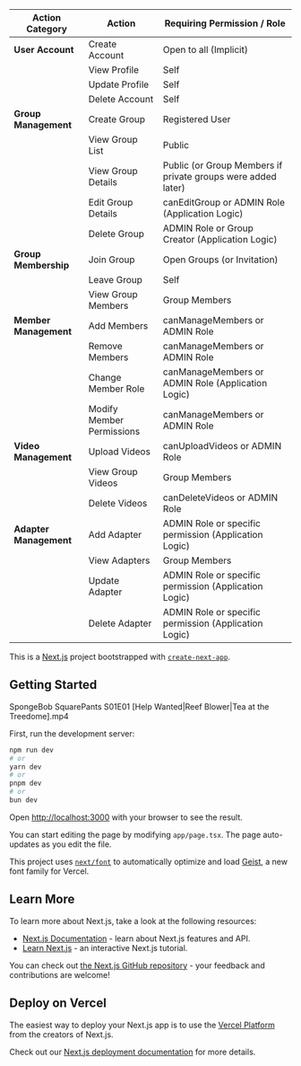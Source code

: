 | Action Category        | Action                    | Requiring Permission / Role                                  |
| ---------------------- | ------------------------- | ------------------------------------------------------------ |
| **User Account**       | Create Account            | Open to all (Implicit)                                       |
|                        | View Profile              | Self                                                         |
|                        | Update Profile            | Self                                                         |
|                        | Delete Account            | Self                                                         |
| **Group Management**   | Create Group              | Registered User                                              |
|                        | View Group List           | Public                                                       |
|                        | View Group Details        | Public (or Group Members if private groups were added later) |
|                        | Edit Group Details        | canEditGroup or ADMIN Role (Application Logic)               |
|                        | Delete Group              | ADMIN Role or Group Creator (Application Logic)              |
| **Group Membership**   | Join Group                | Open Groups (or Invitation)                                  |
|                        | Leave Group               | Self                                                         |
|                        | View Group Members        | Group Members                                                |
| **Member Management**  | Add Members               | canManageMembers or ADMIN Role                               |
|                        | Remove Members            | canManageMembers or ADMIN Role                               |
|                        | Change Member Role        | canManageMembers or ADMIN Role (Application Logic)           |
|                        | Modify Member Permissions | canManageMembers or ADMIN Role                               |
| **Video Management**   | Upload Videos             | canUploadVideos or ADMIN Role                                |
|                        | View Group Videos         | Group Members                                                |
|                        | Delete Videos             | canDeleteVideos or ADMIN Role                                |
| **Adapter Management** | Add Adapter               | ADMIN Role or specific permission (Application Logic)        |
|                        | View Adapters             | Group Members                                                |
|                        | Update Adapter            | ADMIN Role or specific permission (Application Logic)        |
|                        | Delete Adapter            | ADMIN Role or specific permission (Application Logic)        |

This is a [Next.js](https://nextjs.org) project bootstrapped with [`create-next-app`](https://nextjs.org/docs/app/api-reference/cli/create-next-app).

## Getting Started

SpongeBob SquarePants S01E01 [Help Wanted|Reef Blower|Tea at the Treedome].mp4

First, run the development server:

```bash
npm run dev
# or
yarn dev
# or
pnpm dev
# or
bun dev
```

Open [http://localhost:3000](http://localhost:3000) with your browser to see the result.

You can start editing the page by modifying `app/page.tsx`. The page auto-updates as you edit the file.

This project uses [`next/font`](https://nextjs.org/docs/app/building-your-application/optimizing/fonts) to automatically optimize and load [Geist](https://vercel.com/font), a new font family for Vercel.

## Learn More

To learn more about Next.js, take a look at the following resources:

- [Next.js Documentation](https://nextjs.org/docs) - learn about Next.js features and API.
- [Learn Next.js](https://nextjs.org/learn) - an interactive Next.js tutorial.

You can check out [the Next.js GitHub repository](https://github.com/vercel/next.js) - your feedback and contributions are welcome!

## Deploy on Vercel

The easiest way to deploy your Next.js app is to use the [Vercel Platform](https://vercel.com/new?utm_medium=default-template&filter=next.js&utm_source=create-next-app&utm_campaign=create-next-app-readme) from the creators of Next.js.

Check out our [Next.js deployment documentation](https://nextjs.org/docs/app/building-your-application/deploying) for more details.
